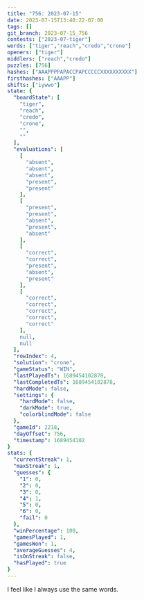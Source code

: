 ```yaml
---
title: "756: 2023-07-15"
date: 2023-07-15T13:48:22-07:00
tags: []
git_branch: 2023-07-15_756
contests: ["2023-07-tiger"]
words: ["tiger","reach","credo","crone"]
openers: ["tiger"]
middlers: ["reach","credo"]
puzzles: [756]
hashes: ["AAAPPPPAPACCPAPCCCCCXXXXXXXXXX"]
firsthashes: ["AAAPP"]
shifts: ["iywwo"]
state: {
  "boardState": [
    "tiger",
    "reach",
    "credo",
    "crone",
    "",
    ""
  ],
  "evaluations": [
    [
      "absent",
      "absent",
      "absent",
      "present",
      "present"
    ],
    [
      "present",
      "present",
      "absent",
      "present",
      "absent"
    ],
    [
      "correct",
      "correct",
      "present",
      "absent",
      "present"
    ],
    [
      "correct",
      "correct",
      "correct",
      "correct",
      "correct"
    ],
    null,
    null
  ],
  "rowIndex": 4,
  "solution": "crone",
  "gameStatus": "WIN",
  "lastPlayedTs": 1689454102878,
  "lastCompletedTs": 1689454102878,
  "hardMode": false,
  "settings": {
    "hardMode": false,
    "darkMode": true,
    "colorblindMode": false
  },
  "gameId": 2218,
  "dayOffset": 756,
  "timestamp": 1689454102
}
stats: {
  "currentStreak": 1,
  "maxStreak": 1,
  "guesses": {
    "1": 0,
    "2": 0,
    "3": 0,
    "4": 1,
    "5": 0,
    "6": 0,
    "fail": 0
  },
  "winPercentage": 100,
  "gamesPlayed": 1,
  "gamesWon": 1,
  "averageGuesses": 4,
  "isOnStreak": false,
  "hasPlayed": true
}
---
```

<!-- more -->
I feel like I always use the same words. 
